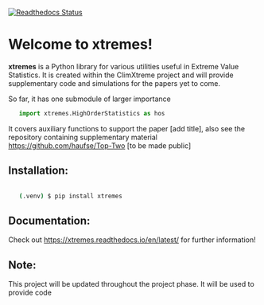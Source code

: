 [![Readthedocs Status](https://readthedocs.org/projects/xtremes/badge/?version=latest)](https://xtremes.readthedocs.io/en/latest/)


Welcome to xtremes!
===================

**xtremes** is a Python library for various utilities useful in Extreme Value Statistics. It is created within the ClimXtreme project 
and will provide supplementary code and simulations for the papers yet to come.

So far, it has one submodule of larger importance
```python
   import xtremes.HighOrderStatistics as hos
```
It covers auxiliary functions to support the paper [add title], also see the repository containing supplementary material https://github.com/haufse/Top-Two [to be made public]


Installation:
-------------
```bash

   (.venv) $ pip install xtremes
```

Documentation:
--------------
Check out <https://xtremes.readthedocs.io/en/latest/> for further information!

Note:
-----
   This project will be updated throughout the project phase. It will be used to provide code
